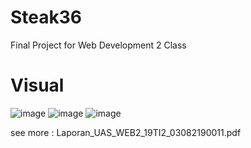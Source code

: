 # Steak36

Final Project for Web Development 2 Class

# Visual
![image](https://github.com/cindyvictoria01/Steak36/assets/56531858/b49e300c-0a04-4754-a624-a214b11f89b7)
![image](https://github.com/cindyvictoria01/Steak36/assets/56531858/32f17396-7820-4366-bbc8-6d2d561aae72)
![image](https://github.com/cindyvictoria01/Steak36/assets/56531858/07c3ef75-4323-4f28-8547-c67dc1aec947)

see more : Laporan_UAS_WEB2_19TI2_03082190011.pdf
